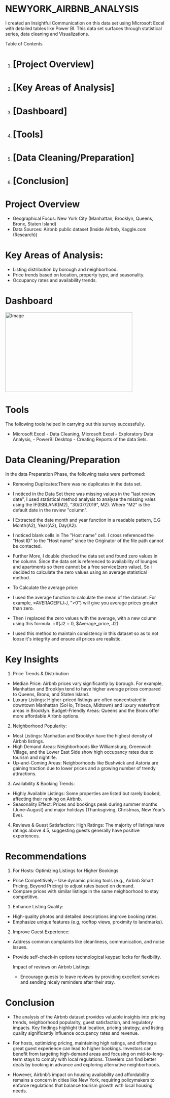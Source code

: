 # NEWYORK_AIRBNB_ANALYSIS
I created an Insightful Communication on this data set using Microsoft Excel with detailed tables like Power BI. This data set surfaces through statistical series, data cleaning and Visualizations.

Table of Contents
1. # [Project Overview]
2. # [Key Areas of Analysis]
3. # [Dashboard]
4. # [Tools]
5. # [Data Cleaning/Preparation]
6. # [Conclusion]

# Project Overview
- Geographical Focus: New York City (Manhattan, Brooklyn, Queens, Bronx, Staten Island)
- Data Sources: Airbnb public dataset (Inside Airbnb, Kaggle.com (Research))
  
# Key Areas of Analysis:
- Listing distribution by borough and neighborhood.
- Price trends based on location, property type, and seasonality.
- Occupancy rates and availability trends.

# Dashboard

  <img src="https://github.com/![Air Bnb Analysis](https://github.com/user-attachments/assets/4d7f28c0-9ac7-4d0c-b0eb-07d6f5b58168)
" width="400" height="250" alt="Image">

# Tools
The following tools helped in carrying out this survey successfully.

- Microsoft Excel - Data Cleaning, Microsoft Excel - Exploratory Data Analysis, - PowerBI Desktop - Creating Reports of the data Sets.

# Data Cleaning/Preparation
In the data Preparation Phase, the following tasks were perfromed:

- Removing Duplicates:There was no duplicates in the data set.

-  I noticed in the Data Set there was missing values in the "last review date", I used statistical method analysis to analyse the missing vales using the IF(ISBLANK(M2), "30/07/2019", M2). Where "M2" is the default date in the review "column".
  
-  I  Extracted the date month and year function in a readable pattern, E.G Month(A2), Year(A2), Day(A2).

-  I noticed blank cells in The "Host name" cell. I cross referenced the "Host ID" to the "Host name" since the Originator of the file path cannot be contacted.

-  Further More, I double checked the data set and found zero values in the column. Since the data set is referenced to availability of lounges and apartments so there cannot be a free service(zero value), So i decided to calculate the zero values using an average statistical method.

-  To Calculate the average price:
  
-  I used the average function to calculate the mean of the dataset. For example, =AVERAGEIF(J:J, ">0") will give you average prices greater than zero.

-  Then i replaced the zero values with the average, with a new column using this formula. =If(J2 = 0, $Average_price, J2)

-  I used this method to maintain consistency in this dataset so as to not loose it's integrity and ensure all prices are realistic.

# Key Insights

1. Price Trends & Distribution
- Median Price: Airbnb prices vary significantly by borough. For example, Manhattan and Brooklyn tend to have higher average prices compared to Queens, Bronx, and Staten Island.
- Luxury Listings: Higher-priced listings are often concentrated in downtown Manhattan (SoHo, Tribeca, Midtown) and luxury waterfront areas in Brooklyn.
Budget-Friendly Areas: Queens and the Bronx offer more affordable Airbnb options.

2. Neighborhood Popularity:
- Most Listings: Manhattan and Brooklyn have the highest density of Airbnb listings.
- High Demand Areas: Neighborhoods like Williamsburg, Greenwich Village, and the Lower East Side show high occupancy rates due to tourism and nightlife.
- Up-and-Coming Areas: Neighborhoods like Bushwick and Astoria are gaining traction due to lower prices and a growing number of trendy attractions.
  
3. Availability & Booking Trends:
- Highly Available Listings: Some properties are listed but rarely booked, affecting their ranking on Airbnb.
- Seasonality Effect: Prices and bookings peak during summer months (June–August) and major holidays (Thanksgiving, Christmas, New Year’s Eve).
  
4. Reviews & Guest Satisfaction:
High Ratings: The majority of listings have ratings above 4.5, suggesting guests generally have positive experiences.

# Recommendations
1. For Hosts: Optimizing Listings for Higher Bookings
- Price Competitively:- Use dynamic pricing tools (e.g., Airbnb Smart Pricing, Beyond Pricing) to adjust rates based on demand.
- Compare prices with similar listings in the same neighborhood to stay competitive.

1. Enhance Listing Quality:
- High-quality photos and detailed descriptions improve booking rates.
- Emphasize unique features (e.g, rooftop views, proximity to landmarks).
2. Improve Guest Experience:
- Address common complaints like cleanliness, communication, and noise issues.
- Provide self-check-in options technological keypad locks for flexibility.

   Impact of reviews on Airbnb Listings:
  - Encourage guests to leave reviews by providing excellent services and sending nicely reminders after their stay.
   
# Conclusion
- The analysis of the Airbnb dataset provides valuable insights into pricing trends, neighborhood popularity, guest satisfaction, and regulatory impacts. Key findings highlight that location, pricing strategy, and listing quality significantly influence occupancy rates and revenue.

- For hosts, optimizing pricing, maintaining high ratings, and offering a great guest experience can lead to higher bookings. Investors can benefit from targeting high-demand areas and focusing on mid-to-long-term stays to comply with local regulations. Travelers can find better deals by booking in advance and exploring alternative neighborhoods.

- However, Airbnb’s impact on housing availability and affordability remains a concern in cities like New York, requiring policymakers to enforce regulations that balance tourism growth with local housing needs.
